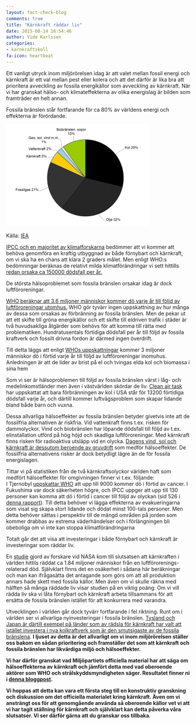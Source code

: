 ```yaml
---
layout: fact-check-blog
comments: true
title: "Kärnkraft räddar liv"
date: 2015-08-14 16:54:46
author: Vide Karlsson
categories:
- karnkraftskoll
fa-icon: heartbeat
---
```

Ett vanligt utryck inom miljörörelsen idag är att valet mellan fossil energi och kärnkraft är ett val mellan pest eller kolera och att det därför är lika bra att prioritera avveckling av fossila energikällor som avveckling av kärnkraft. När vi har granskat hälso- och klimateffekterna av olika energislag är bilden som framträder en helt annan.

Fossila bränslen står fortfarande för ca 80% av världens energi och effekterna är förördande.
<div>
<img class="img-responsive blog-img" src= "/assets/img/global/world-energi.jpg">
<p class="img-text">Källa: <a href="http://www.iea.org/statistics/statisticssearch/report/?country=WORLD&product=balances&year=2011">IEA</a><p>
</div> 
<div>
<p><i class="fa fa-hourglass-half fa-3x chapter-icon"></i><a href="/global/IPCC-talar-till-oss/">IPCC och en majoritet av klimatforskarna</a> bedömmer att vi kommer att behöva genomföra en kraftig utbyggnad av både förnybart och kärnkraft, om vi ska ha en chans att klara 2 graders målet. Men enligt WHO:s bedömningar beräknas de relativt milda klimatförändringar vi sett hittills <a href="www.who.int/heli/risks/climate/climatechange/en/">redan orsaka ca 150000 dödsfall per år.</a></p>
<p>De största hälsoproblemet som fossila bränslen orsakar idag är dock luftföroreningar.</p>
<p><i class="fa fa-exclamation-triangle fa-3x chapter-icon" id="save-life-warning"></i><a href="http://www.who.int/mediacentre/news/releases/2014/air-pollution/en/">WHO beräknar att 3.6 miljoner människor kommer dö varje år till följd av luftföroreningar utomhus.</a> WHO gör tyvärr ingen uppskattning av hur många av dessa som orsakas av förbränning av fossila bränslen. Men  de pekar ut att ett skifte till gröna energikällor och ett skifte till eldriven trafik i städer är två huvudsakliga åtgärder som behövs för att komma till rätta med problematiken. Hundratusentals förtidiga dödsfall per år till följd av fossila kraftverk och fossilt drivna fordon är därmed ingen överdrift.</p>
<p>Till detta läggs att enligt <a href="http://www.who.int/mediacentre/news/releases/2014/air-pollution/en/">WHOs uppskattningar</a> kommer 3 miljoner människor dö i förtid varje år till följd av luftföroreningar inomuhus. Anledningen är att  de lider av brist på el och tvingas elda kol och biomassa i sina hem</p>
<p>Som vi ser är hälsoproblemen till följd av fossila bränslen värst i låg- och medelinkomstländer men även i västvärlden skördar de liv. <a href="http://www.catf.us/resources/publications/files/The_Toll_from_Coal.pdf">Clean air task</a> har uppskattat att bara förbränningen av kol i USA står för 13200 förtidiga dödsfall varje år, och därtill kommer luftvägsproblem som skapar lidande bland både barn och vuxna.</p>
<p>Dessa allvarliga hälsoeffekter av fossila bränslen betyder givetvis inte att de fossilfria alternativen är riskfria. Vid vattenkraft finns t.ex. risken för dammolyckor. Vind och biobränslen har löpande dödsfall till följd av t.ex. elinstallation utförd på hög höjd och skadliga luftföroreningar. Med kärnkraft finns risken för radioaktiva utsläpp vid en olycka. <a href="/karnkraftskoll/uranbrytning/">Dagens vind, sol och kärnkraft är dessutom beroende av gruvdrift</a> som medför hälsoeffekter. De fossilfria alternativens risker är dock betydligt lägre än de för fossila energislagen.</p>
<p><i class="fa fa-bar-chart fa-3x chapter-icon" id="save-life-bar-chart"></i>Tittar vi på statistiken från de två kärnkraftsolyckor världen haft som medfört hälsoeffekter för omgivningen finner vi t.ex. följande:<br> I Tjernobyl <a href="http://www.who.int/ionizing_radiation/chernobyl/backgrounder/en/">uppskattar WHO</a> att upp till 9000 kommer dö i förtid av cancer. I Fukushima var dock säkerheten högre, och IPCC uppger att upp till 130 personer kan komma att dö i förtid i cancer till följd av olyckan (sid 526 i <a href="/assets/files/ipcc_energy_system_chap_7">denna rapport</a>). Till detta behöver vi lägga effekterna av evakueringarna som visat sig skapa stort lidande och dödat minst 100-tals personer. Men detta behöver sättas i perspektiv till de mängd områden på jorden som kommer drabbas av extrema väderhändelser och i förlängningen bli obeboliga om vi inte kan stoppa klimatförändringarna</p> 
<p>Totalt går det att visa att investeringar i både förnybart och kärnkraft är investeringar som räddar liv.</p>
<p><i class="fa fa-heartbeat fa-3x chapter-icon" id="save-life-heartbeat"></i> En <a href="http://pubs.acs.org/doi/abs/10.1021/es3051197?source=cen&">studie</a> gjord av forskare vid NASA kom till slutsatsen att kärnkraften i världen hittils räddat ca 1.84 miljoner människor från en luftförorenings-relaterad död. Självklart finns det en osäkerhet i sådana här beräkningar och man kan ifrågasätta det antagande som görs om att all produktion annars hade skett med fossila källor. Men även om vi skulle räkna med hälften så många räddade liv visar studien på en viktig poäng: Om vi vill rädda liv ska vi låta förnybart och kärnkraft arbeta tillsammans för att ersätta de fossila bränslen istället för att konkurrera med varandra.</p>
<p><i class="fa fa-arrow-down fa-3x chapter-icon" id="save-life-down"></i>Utvecklingen i världen går dock tyvärr fortfarande i fel riktning. Runt om i världen ser vi allvarliga nyinvesteringar i fossila bränslen. <a href="/global/tyskland-japan/">Tysland och Japan är därtill exempel på länder som av rädsla för kärnkraft har valt att istället investera i nya kolkraftverk som är den smutsigaste av de fossila bränslena</a>. <b>I ljuset av detta är det allvarligt om vi inom miljörörelsen ställer oss bakom en sådan prioritering och framställer det som att kärnkraft och fossila bränslen har likvärdiga miljö och hälsoeffekter.<b></p>
<p><i class="fa fa-search fa-flip-horizontal fa-3x chapter-icon" id="save-life-search"></i>Vi har därför granskat vad Miljöpartiets officiella material har att säga om hälsoeffekterna av kärnkraft och jämfört detta med vad oberoende aktörer som WHO och strålskyddsmyndigheten säger. Resultatet finner ni i <a href="/karnkraftskoll/farligt/">denna bloggpost</a>.</p>
<p>Vi hoppas att detta kan vara ett första steg till en konstruktiv granskning och diskussion om det officiella materialet kring kärnkraft. Även om vi ansträngt oss för att genomgående använda så oberoende källor vet vi att vi har tagit ställning för kärnkraft och självklart kan detta påverka våra slutsatser. Vi ser därför gärna att du granskar oss tillbaka.</p>
</div>